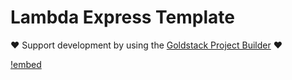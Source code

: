 # Lambda Express Template

❤️ Support development by using the [Goldstack Project Builder](https://goldstack.party) ❤️

[!embed](../../../docs/docs/templates/lambda-express/index.md)
